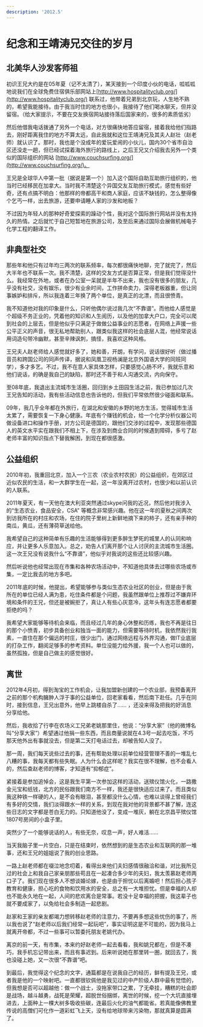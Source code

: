 ```yaml
---
description: '2012.5'
---
```


# 纪念和王靖涛兄交往的岁月

## 北美华人沙发客师祖

初识王兄大约是在05年夏（记不太清了），某天接到一个印度小伙的电话，呱呱呱地说我们在全球免费住宿俱乐部网站上[http://www.hospitalityclub.org/](http://www.hospitalityclub.org/) 联系过，他带着兄弟到北京玩，人生地不熟的，希望我能接待。由于我当时住的地方也很小，我接待了他们喝水聊天，但并没留宿。（给大家提示，不要在交友换宿网站接待落后国家来的，很多的素质低劣）  
  
然后他借我电话拨通了另外一个电话，对方很痛快地答应留宿，接着我给他们指路去，刚好距离我住的地方不算太远，自此我就和这位王靖涛兄及其夫人赵壮（赵老师）就认识了。那时，我也是个没成年的爱玩爱闹的小伙儿，国内30个省市自治区还没走一趟，但已经试探着海外旅行的路线上，之后王兄又介绍我去另外一个类似的国际组织的网站 [http://www.couchsurfing.org/](http://www.couchsurfing.org/)。  
  
王兄是全球华人中第一批（据说是第一个）加入这个国际自助互助旅行组织的，他当时已经移民在加拿大。当时我不清楚这个异国交友互助旅行模式，感觉有些好奇，还有点搞不明白：他那样的帝都高干和商人家庭，应该不缺钱的，怎么整得像个乞丐一样，出去旅游，还要申请睡人家的沙发和地板？

不过因为年轻人的那种好奇爱探索的躁动个性，我对这个国际旅行网站并没有太持久的热情。之后就忙于自己短暂地在旅游公司，及至后来通过国际会展做机械电子化学工程的翻译工作。

## 非典型社交

那些年和他只有过年均三两次的联系频率，每次都很痛快地聊，完了就完了，然后大半年也不联系一次。我不清楚，这样的交友方式是否算正常，但是我们觉得没什么。我经常在外地，或者在办公室一呆就是半年不出来，我也没有很多的朋友，几乎没有社交，没有娱乐，很少有业余时间，工作拼命卖力，深得老板器重，但让同事嫉妒和排斥，所以我连着三年换了两个单位，是真正的北漂，而且很愤青。  
  
我不知道他对我的印象是什么，只听他偶尔说过我几次“不靠谱”。而他给人感觉是个超级不务正业的，凭着他的知识和人生阅历，以及他的加拿大户口，完全可以爬到社会的上层去，但是他似乎只满足于做做公益事业的志愿者，在网络上声援一些公平正义的声音，很无私地帮助别人，跟类似我这样的社会底层人混，他经常说话用词造句带冷幽默，甚至辛辣讽刺，搞怪，我喜欢这种风格。  
  
王兄夫人赵老师给人感觉就好多了，她和善，开朗，有学问，说话很好听（做过播音员和跨国公司的同声传译，据说和凤凰卫视杨澜是北京外国语大学的同班同学），多才多艺。不过，我不在意人家具体怎样，只要感觉心肠不坏，我就乐意和他们说话，的确是我自己的缺陷，那时还不善于和人沟通交流，内向保守。  
  
至08年底，我退出主流城市生活圈，回归到乡土田园生活之前，我已参加过几次王兄告知的活动，我有些活动信息也告诉他的，但我们平常依然很少碰面和联系。  
  
09年，我几乎全年都在外旅行，在湖北和安徽的乡野的地方生活，觉得城市生活太累了，需要恢复一下身心健康。年底有个赚钱的机会，给一个化学分析仪器公司做设备进口和操作手册，对方公司是德国的，跟他们交涉的过程中，发现那些德国人的英文水平实在跟我们不相上下，在涉及到商业合同的时候遇到障碍，多亏了赵老师丰富的知识指点下替我解困，到现在都很感激。  


## 公益组织

2010年初，我重回北京，加入一个三农（农业农村农民）的公益组织，在郊区过近似农民的生活，和一大群学生在一起，这一年没离开过农村，也很少和以前认识的人联系。  
  
2011年夏天，有一天他在澳大利亚突然通过skype问我的近况，然后他对我涉入的“生态农业，食品安全，CSA” 等概念非常感兴趣。他在这一年的夏秋之间两次到访我所在的村庄和农场，在住的院子里树上新鲜地摘下来的柿子，还有亲手种的南瓜，黄瓜，还有薄荷草送给他。  
  
我希望自己的这种简单有乐趣的生活能够得到更多醉生梦死的城里人的认同和响应，并让更多人乐意加入。总之，劝告人们离开那个让人讨厌的主流城市生活圈。这一次王兄没有说我什么“不靠谱”，他似乎对我说的这些还比较感兴趣。  
  
然后听说他也经常出现在市集和各种农场活动中，不知道他具体去过哪些农场或市集，一定比我去的地方多吧。  
  
2011年底的时候，他提出，希望能够参与类似生态农业社区的创业，但是由于我所在的单位已经人满为患，吃住条件都是个问题，我虽然跟单位上推荐过不嫌弃环境和条件的王兄，但还是被婉拒了，真让人有些心灰意冷，这年头有连志愿者都要拒绝的吗？

我希望大家能够等待机会来临，而且经过几年的身心休整和历练，我也不再是往日的那个小愤青，初步具备创业和独当一面的能力，但需要等待时机，我依然我行我素，一直住在那个偏远的村庄，很少出门，通过网络远程与外界沟通，做IT业底层的打杂工作，翻阅足够多的参考资料。单位没能力给外援，我一个人也可以做的，虽然孤独，但是自己做主的感觉很好。  


## 离世

2012年4月初，得到淘宝的工作机会，让我加盟新创建的一个农业部，我预备离开之前的那个机构臃肿人浮于事的公益单位，回老家看看，然后南下赴任。几乎在同时，接到信息，王兄出意外，他早上跳楼自杀了…… ，还没来得及把我的好消息分享给他。  
  
然后，我收拾了行李在农场义工兄弟老姚那里住，他说：“分享大家”（他的微博名叫“分享大家”）希望通过他捐一些东西，而且商量说就在4.3号一起去吃饭，不巧那天他外出有事就没去，但是第二天打电话过去，却被告知人没了。  
  
那一周，我们每天说些过去的事，还有帮助处理以前单位经营管理不善的一堆乱七八糟的事，我每天都有些失眠。人为什么会这样呢？我实在很不理解，也不会看人的，然后查赵老师的博客，才知道有“抑郁症”。  
  
紧接着是参加追悼会，这是我生平第一次参加这样的活动，送殡仪馆火化，一路撒金元宝和纸钱，北方的民俗跟我们南方不一样，我还是很快适应过来了。而且类似我这种铁一样硬的人，是不会有眼泪，甚至都没什么心情，也难以谈得上曾经我们有多好的交情，我们淡得跟水一样的关系，到现在我对他的背景都不甚了解，连这些日志的文字都是苍白无力的。只知道他没了，变成一堆灰，躺在北京昌平殡仪馆1807号房间的小盒子里。

突然少了一个能够说话的人，有些无奈，叹息一声，好人难活……  
  
当天我脑子里一片空白，只是在结束时，依然想到的是生态农业和互联网的那一堆事，还和王兄的姐姐说了我的创业思路。  
  
一路上赵老师都在啜泣地念叨着，看得出来他们夫妇感情很融洽和谐，对比我所见过的社会上和我自己家亲朋那些苟且在一起凑合多少年的夫妇，我太羡慕赵老师两口子了。我们现在很多人不想谈婚论嫁，也是由于担忧以后离婚吧！然后担心孩子教育和健康，担心吃的食物和饮用水的安全，总之有一大堆担忧。但是幸福的人却也不能永久地在一起，人间的悲欢离合是常事。若没十足幸福的把握，我这辈子也就不要成家了，以免给社会多制造一起悲剧。  
  
赵家和王家的亲友都竭力想转移赵老师的注意力，不要再多想这些忧伤的事了，所以我也说了“赵老师以后我们经常一起玩吧”，事实证明这是不可能的，因为我马上就离开帝都，不过一些事可以暂委托朋友老姚代办。  
  
离京的前一天，有市集，本来约好赵老师一起去看看，我和姚兄都在，但是不凑巧，我手机忘记带出来，而且有事迟到。后来听说她在那里转一圈，就回去了，我也没碰上她，又一次很“不靠谱”吧。  
  
到最后，我觉得这个纪念的文字，通篇都是在说我自己的经历，鲜有提及王兄，或者我是他的一个映射吧。一直都很钦佩他是我见过的中产阶级人群中最有觉悟的，但我想是否可以超越他：做一个战士，没拖家带口之累，了无牵挂，糟糕的社会即是战场，越斗越勇，战死是荣耀，超脱世俗捆绑，离世的时候，挖一个大坑直接埋进去，上面种上一棵大树多吸收些碳，连最后火化的油气都能省。若真能像佛教里传说的高僧们可化作一道彩虹飞上天，没有给地球带来污染物，那就真算是圆满了。

  


